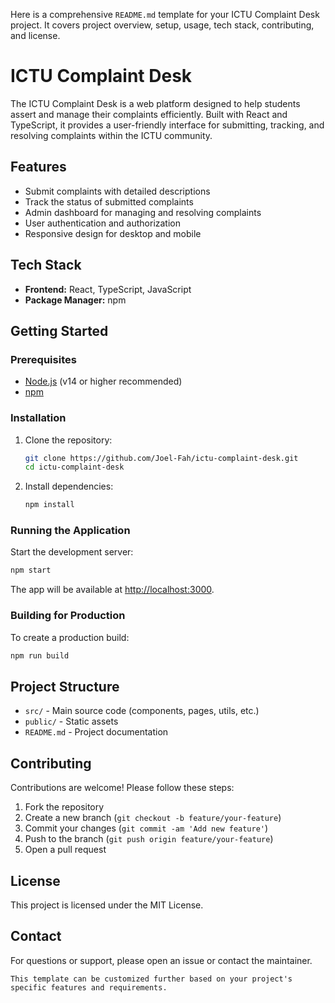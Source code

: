 Here is a comprehensive `README.md` template for your ICTU Complaint Desk project. It covers project overview, setup, usage, tech stack, contributing, and license.

# ICTU Complaint Desk

The ICTU Complaint Desk is a web platform designed to help students assert and manage their complaints efficiently. Built with React and TypeScript, it provides a user-friendly interface for submitting, tracking, and resolving complaints within the ICTU community.

## Features

- Submit complaints with detailed descriptions
- Track the status of submitted complaints
- Admin dashboard for managing and resolving complaints
- User authentication and authorization
- Responsive design for desktop and mobile

## Tech Stack

- **Frontend:** React, TypeScript, JavaScript
- **Package Manager:** npm

## Getting Started

### Prerequisites

- [Node.js](https://nodejs.org/) (v14 or higher recommended)
- [npm](https://www.npmjs.com/)

### Installation

1. Clone the repository:
   ```sh
   git clone https://github.com/Joel-Fah/ictu-complaint-desk.git
   cd ictu-complaint-desk
   ```

2. Install dependencies:
   ```sh
   npm install
   ```

### Running the Application

Start the development server:
```sh
npm start
```
The app will be available at [http://localhost:3000](http://localhost:3000).

### Building for Production

To create a production build:
```sh
npm run build
```

## Project Structure

- `src/` - Main source code (components, pages, utils, etc.)
- `public/` - Static assets
- `README.md` - Project documentation

## Contributing

Contributions are welcome! Please follow these steps:

1. Fork the repository
2. Create a new branch (`git checkout -b feature/your-feature`)
3. Commit your changes (`git commit -am 'Add new feature'`)
4. Push to the branch (`git push origin feature/your-feature`)
5. Open a pull request

## License

This project is licensed under the MIT License.

## Contact

For questions or support, please open an issue or contact the maintainer.

```
This template can be customized further based on your project's specific features and requirements.